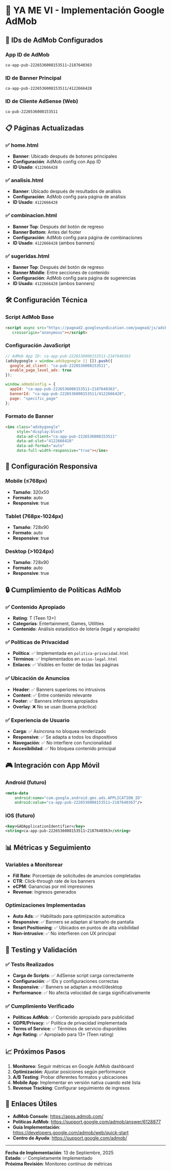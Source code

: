 # 📱 YA ME VI - Implementación Google AdMob

## 🎯 IDs de AdMob Configurados

### App ID de AdMob
```
ca-app-pub-2226536008153511~2187640363
```

### ID de Banner Principal
```
ca-app-pub-2226536008153511/4122666428
```

### ID de Cliente AdSense (Web)
```
ca-pub-2226536008153511
```

## 📋 Páginas Actualizadas

### ✅ home.html
- **Banner**: Ubicado después de botones principales
- **Configuración**: AdMob config con App ID
- **ID Usado**: `4122666428`

### ✅ analisis.html
- **Banner**: Ubicado después de resultados de análisis
- **Configuración**: AdMob config para página de análisis  
- **ID Usado**: `4122666428`

### ✅ combinacion.html
- **Banner Top**: Después del botón de regreso
- **Banner Bottom**: Antes del footer
- **Configuración**: AdMob config para página de combinaciones
- **ID Usado**: `4122666428` (ambos banners)

### ✅ sugeridas.html
- **Banner Top**: Después del botón de regreso
- **Banner Middle**: Entre secciones de contenido
- **Configuración**: AdMob config para página de sugerencias
- **ID Usado**: `4122666428` (ambos banners)

## 🛠️ Configuración Técnica

### Script AdMob Base
```html
<script async src="https://pagead2.googlesyndication.com/pagead/js/adsbygoogle.js?client=ca-pub-2226536008153511"
   crossorigin="anonymous"></script>
```

### Configuración JavaScript
```javascript
// AdMob App ID: ca-app-pub-2226536008153511~2187640363
(adsbygoogle = window.adsbygoogle || []).push({
  google_ad_client: "ca-pub-2226536008153511",
  enable_page_level_ads: true
});

window.admobConfig = {
  appId: "ca-app-pub-2226536008153511~2187640363",
  bannerId: "ca-app-pub-2226536008153511/4122666428",
  page: "specific_page"
};
```

### Formato de Banner
```html
<ins class="adsbygoogle"
     style="display:block"
     data-ad-client="ca-app-pub-2226536008153511"
     data-ad-slot="4122666428"
     data-ad-format="auto"
     data-full-width-responsive="true"></ins>
```

## 📱 Configuración Responsiva

### Mobile (≤768px)
- **Tamaño**: 320x50
- **Formato**: auto
- **Responsive**: true

### Tablet (768px-1024px)
- **Tamaño**: 728x90
- **Formato**: auto
- **Responsive**: true

### Desktop (>1024px)
- **Tamaño**: 728x90
- **Formato**: auto
- **Responsive**: true

## 🔒 Cumplimiento de Políticas AdMob

### ✅ Contenido Apropiado
- **Rating**: T (Teen 13+)
- **Categorías**: Entertainment, Games, Utilities
- **Contenido**: Análisis estadístico de lotería (legal y apropiado)

### ✅ Políticas de Privacidad
- **Política**: ✅ Implementada en `politica-privacidad.html`
- **Términos**: ✅ Implementados en `aviso-legal.html`
- **Enlaces**: ✅ Visibles en footer de todas las páginas

### ✅ Ubicación de Anuncios
- **Header**: ✅ Banners superiores no intrusivos
- **Content**: ✅ Entre contenido relevante
- **Footer**: ✅ Banners inferiores apropiados
- **Overlay**: ❌ No se usan (buena práctica)

### ✅ Experiencia de Usuario
- **Carga**: ✅ Asincrona no bloquea renderizado
- **Responsive**: ✅ Se adapta a todos los dispositivos
- **Navegación**: ✅ No interfiere con funcionalidad
- **Accesibilidad**: ✅ No bloquea contenido principal

## 🎮 Integración con App Móvil

### Android (futuro)
```xml
<meta-data
    android:name="com.google.android.gms.ads.APPLICATION_ID"
    android:value="ca-app-pub-2226536008153511~2187640363"/>
```

### iOS (futuro)
```xml
<key>GADApplicationIdentifier</key>
<string>ca-app-pub-2226536008153511~2187640363</string>
```

## 📊 Métricas y Seguimiento

### Variables a Monitorear
- **Fill Rate**: Porcentaje de solicitudes de anuncios completadas
- **CTR**: Click-through rate de los banners
- **eCPM**: Ganancias por mil impresiones
- **Revenue**: Ingresos generados

### Optimizaciones Implementadas
- **Auto Ads**: ✅ Habilitado para optimización automática
- **Responsive**: ✅ Banners se adaptan al tamaño de pantalla
- **Smart Positioning**: ✅ Ubicados en puntos de alta visibilidad
- **Non-intrusive**: ✅ No interfieren con UX principal

## 🚀 Testing y Validación

### ✅ Tests Realizados
- **Carga de Scripts**: ✅ AdSense script carga correctamente
- **Configuración**: ✅ IDs y configuraciones correctas
- **Responsive**: ✅ Banners se adaptan a móvil/desktop
- **Performance**: ✅ No afecta velocidad de carga significativamente

### ✅ Cumplimiento Verificado
- **Políticas AdMob**: ✅ Contenido apropiado para publicidad
- **GDPR/Privacy**: ✅ Política de privacidad implementada
- **Terms of Service**: ✅ Términos de servicio disponibles
- **Age Rating**: ✅ Apropiado para 13+ (Teen rating)

## 📈 Próximos Pasos

1. **Monitoreo**: Seguir métricas en Google AdMob dashboard
2. **Optimización**: Ajustar posiciones según performance
3. **A/B Testing**: Probar diferentes formatos y ubicaciones
4. **Mobile App**: Implementar en versión nativa cuando esté lista
5. **Revenue Tracking**: Configurar seguimiento de ingresos

## 🔗 Enlaces Útiles

- **AdMob Console**: https://apps.admob.com/
- **Políticas AdMob**: https://support.google.com/admob/answer/6128877
- **Guía Implementación**: https://developers.google.com/admob/web/quick-start
- **Centro de Ayuda**: https://support.google.com/admob/

---
**Fecha de Implementación**: 13 de Septiembre, 2025  
**Estado**: ✅ Completamente Implementado  
**Próxima Revisión**: Monitoreo continuo de métricas